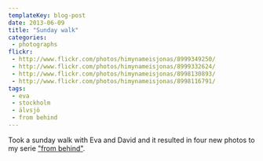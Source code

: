 ```yaml
---
templateKey: blog-post
date: 2013-06-09
title: "Sunday walk"
categories:
 - photographs
flickr:
 - http://www.flickr.com/photos/himynameisjonas/8999349250/
 - http://www.flickr.com/photos/himynameisjonas/8999332624/
 - http://www.flickr.com/photos/himynameisjonas/8998130893/
 - http://www.flickr.com/photos/himynameisjonas/8998116791/
tags:
 - eva
 - stockholm
 - älvsjö
 - from behind
---
```


Took a sunday walk with Eva and David and it resulted in four new photos to my serie ["from behind"](http://www.flickr.com/photos/himynameisjonas/sets/72157634028509533/).
